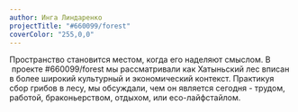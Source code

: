 ```yaml
---
author: Инга Линдаренко
projectTitle: "#660099/forest"
coverColor: "255,0,0"
---
```

Пространство становится местом, когда его наделяют смыслом. В  проекте #660099/forest мы рассматривали как Хатыньский лес вписан в более широкий культурный и экономический контекст. Практикуя сбор грибов в лесу, мы обсуждали, чем он является сегодня - трудом, работой, браконьерством, отдыхом, или eco-лайфстайлом.

